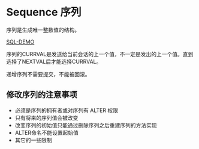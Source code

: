 # Sequence 序列

序列是生成唯一整数值的结构。

[SQL-DEMO](../../sql_demo/ddl/sequence.sql)

序列的CURRVAL是发送给当前会话的上一个值，不一定是发出的上一个值。直到选择了NEXTVAL后才能选择CURRVAL。

递增序列不需要提交，不能被回滚。

## 修改序列的注意事项

- 必须是序列的拥有者或对序列有 ALTER 权限
- 只有将来的序列值会被改变
- 改变序列的初始值只能通过删除序列之后重建序列的方法实现
- ALTER命名不能设置起始值
- 其它的一些限制
